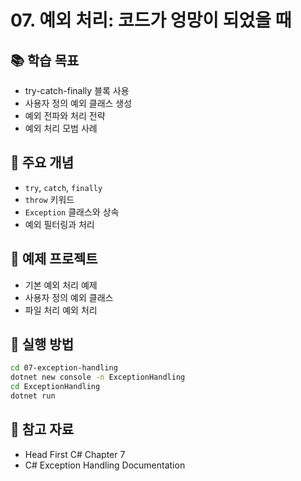 # 07. 예외 처리: 코드가 엉망이 되었을 때

## 📚 학습 목표
- try-catch-finally 블록 사용
- 사용자 정의 예외 클래스 생성
- 예외 전파와 처리 전략
- 예외 처리 모범 사례

## 🎯 주요 개념
- `try`, `catch`, `finally`
- `throw` 키워드
- `Exception` 클래스와 상속
- 예외 필터링과 처리

## 📝 예제 프로젝트
- 기본 예외 처리 예제
- 사용자 정의 예외 클래스
- 파일 처리 예외 처리

## 🚀 실행 방법
```bash
cd 07-exception-handling
dotnet new console -n ExceptionHandling
cd ExceptionHandling
dotnet run
```

## 📖 참고 자료
- Head First C# Chapter 7
- C# Exception Handling Documentation

